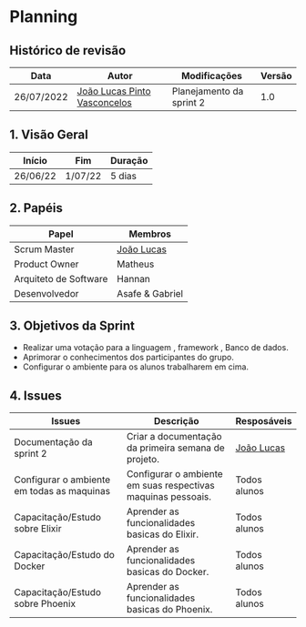 # Planning

## Histórico de revisão

| Data       | Autor                                        | Modificações                      | Versão |
| ---------- | -------------------------------------------- | --------------------------------- | ------ |
| 26/07/2022 | [João Lucas Pinto Vasconcelos](https://github.com/HacKairos) | Planejamento da sprint 2 | 1.0    |

## 1. Visão Geral

 Início | Fim | Duração
 ------ | --- | -------
 26/06/22 | 1/07/22 | 5 dias

## 2. Papéis

Papel | Membros
----- | -------
Scrum Master | [João Lucas](https://github.com/HacKairos)
Product Owner | Matheus
Arquiteto de Software | Hannan
Desenvolvedor | Asafe & Gabriel

## 3. Objetivos da Sprint

* Realizar uma votação para a linguagem , framework , Banco de dados.
* Aprimorar o conhecimentos dos participantes do grupo.
* Configurar o ambiente para os alunos trabalharem em cima.

## 4. Issues

Issues | Descrição | Resposáveis
------ | --------- | -----------
Documentação da sprint 2 | Criar a documentação da primeira semana de projeto. | [João Lucas](https://github.com/HacKairos)
Configurar o ambiente em todas as maquinas | Configurar o ambiente em suas respectivas maquinas pessoais. | Todos alunos
Capacitação/Estudo sobre Elixir | Aprender as funcionalidades basicas do Elixir. | Todos alunos
Capacitação/Estudo do Docker | Aprender as funcionalidades basicas do Docker. | Todos alunos
Capacitação/Estudo sobre Phoenix | Aprender as funcionalidades basicas do Phoenix. | Todos alunos
